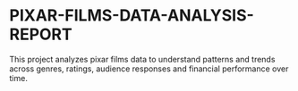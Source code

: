 # PIXAR-FILMS-DATA-ANALYSIS-REPORT
This project analyzes pixar films data to understand patterns and trends across genres, ratings, audience responses and financial performance over time. 
